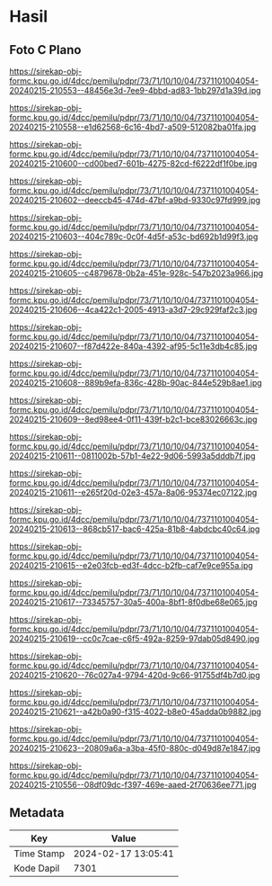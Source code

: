 # Hasil

## Foto C Plano

https://sirekap-obj-formc.kpu.go.id/4dcc/pemilu/pdpr/73/71/10/10/04/7371101004054-20240215-210553--48456e3d-7ee9-4bbd-ad83-1bb297d1a39d.jpg

https://sirekap-obj-formc.kpu.go.id/4dcc/pemilu/pdpr/73/71/10/10/04/7371101004054-20240215-210558--e1d62568-6c16-4bd7-a509-512082ba01fa.jpg

https://sirekap-obj-formc.kpu.go.id/4dcc/pemilu/pdpr/73/71/10/10/04/7371101004054-20240215-210600--cd00bed7-601b-4275-82cd-f6222df1f0be.jpg

https://sirekap-obj-formc.kpu.go.id/4dcc/pemilu/pdpr/73/71/10/10/04/7371101004054-20240215-210602--deeccb45-474d-47bf-a9bd-9330c97fd999.jpg

https://sirekap-obj-formc.kpu.go.id/4dcc/pemilu/pdpr/73/71/10/10/04/7371101004054-20240215-210603--404c789c-0c0f-4d5f-a53c-bd692b1d99f3.jpg

https://sirekap-obj-formc.kpu.go.id/4dcc/pemilu/pdpr/73/71/10/10/04/7371101004054-20240215-210605--c4879678-0b2a-451e-928c-547b2023a966.jpg

https://sirekap-obj-formc.kpu.go.id/4dcc/pemilu/pdpr/73/71/10/10/04/7371101004054-20240215-210606--4ca422c1-2005-4913-a3d7-29c929faf2c3.jpg

https://sirekap-obj-formc.kpu.go.id/4dcc/pemilu/pdpr/73/71/10/10/04/7371101004054-20240215-210607--f87d422e-840a-4392-af95-5c11e3db4c85.jpg

https://sirekap-obj-formc.kpu.go.id/4dcc/pemilu/pdpr/73/71/10/10/04/7371101004054-20240215-210608--889b9efa-836c-428b-90ac-844e529b8ae1.jpg

https://sirekap-obj-formc.kpu.go.id/4dcc/pemilu/pdpr/73/71/10/10/04/7371101004054-20240215-210609--8ed98ee4-0f11-439f-b2c1-bce83026663c.jpg

https://sirekap-obj-formc.kpu.go.id/4dcc/pemilu/pdpr/73/71/10/10/04/7371101004054-20240215-210611--0811002b-57b1-4e22-9d06-5993a5dddb7f.jpg

https://sirekap-obj-formc.kpu.go.id/4dcc/pemilu/pdpr/73/71/10/10/04/7371101004054-20240215-210611--e265f20d-02e3-457a-8a06-95374ec07122.jpg

https://sirekap-obj-formc.kpu.go.id/4dcc/pemilu/pdpr/73/71/10/10/04/7371101004054-20240215-210613--868cb517-bac6-425a-81b8-4abdcbc40c64.jpg

https://sirekap-obj-formc.kpu.go.id/4dcc/pemilu/pdpr/73/71/10/10/04/7371101004054-20240215-210615--e2e03fcb-ed3f-4dcc-b2fb-caf7e9ce955a.jpg

https://sirekap-obj-formc.kpu.go.id/4dcc/pemilu/pdpr/73/71/10/10/04/7371101004054-20240215-210617--73345757-30a5-400a-8bf1-8f0dbe68e065.jpg

https://sirekap-obj-formc.kpu.go.id/4dcc/pemilu/pdpr/73/71/10/10/04/7371101004054-20240215-210619--cc0c7cae-c6f5-492a-8259-97dab05d8490.jpg

https://sirekap-obj-formc.kpu.go.id/4dcc/pemilu/pdpr/73/71/10/10/04/7371101004054-20240215-210620--76c027a4-9794-420d-9c66-91755df4b7d0.jpg

https://sirekap-obj-formc.kpu.go.id/4dcc/pemilu/pdpr/73/71/10/10/04/7371101004054-20240215-210621--a42b0a90-f315-4022-b8e0-45adda0b9882.jpg

https://sirekap-obj-formc.kpu.go.id/4dcc/pemilu/pdpr/73/71/10/10/04/7371101004054-20240215-210623--20809a6a-a3ba-45f0-880c-d049d87e1847.jpg

https://sirekap-obj-formc.kpu.go.id/4dcc/pemilu/pdpr/73/71/10/10/04/7371101004054-20240215-210556--08df09dc-f397-469e-aaed-2f70636ee771.jpg


## Metadata

| Key        | Value               |
| ---------- | ------------------- |
| Time Stamp | 2024-02-17 13:05:41 |
| Kode Dapil | 7301                |



